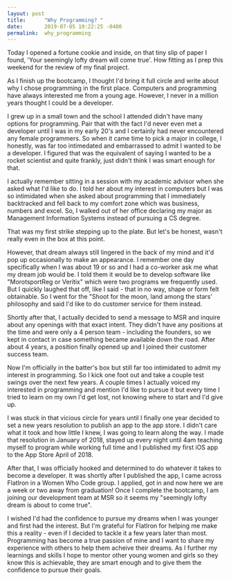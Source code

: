 ```yaml
---
layout: post
title:      "Why Programming? "
date:       2019-07-05 19:22:25 -0400
permalink:  why_programming
---
```



Today I opened a fortune cookie and inside, on that tiny slip of paper I found, 'Your seemingly lofty dream will come true'. How fitting as I prep this weekend for the review of my final project. 

As I finish up the bootcamp, I thought I'd bring it full circle and write about why I chose programming in the first place. Computers and programming have always interested me from a young age. However, I never in a million years thought I could be a developer. 

I grew up in a small town and the school I attended didn't have many options for programming. Pair that with the fact I'd never even met a developer until I was in my early 20's and I certainly had never encountered any female programmers.  So when it came time to pick a major in college, I honestly, was far too intimedated and embarrassed to admit I wanted to be a developer. I figured that was the equivalent of saying I wanted to be a rocket scientist and quite frankly, just didn't think I was smart enough for that. 

I actually remember sitting in a session with my academic advisor when she asked what I'd like to do. I told her about my interest in computers but I was so intimidated when she asked about programming that I immediately backtracked and fell back to my comfort zone which was business, numbers and excel. So, I walked out of her office declaring my major as Management Information Systems instead of pursuing a CS degree. 

That was my first strike stepping up to the plate. But let's be honest, wasn't really even in the box at this point. 

However, that dream always still lingered in the back of my mind and it'd pop up occasionally to make an appearance. I remember one day specifically when I was about 19 or so and I had a co-worker ask me what my dream job would be. I told them it would be to develop software like "MorotsportReg or Veritix" which were two programs we frequently used. But I quickly laughed that off, like I said - that in no way, shape or form felt obtainable. So I went for the "Shoot for the moon, land among the stars' philosophy and said I'd like to do customer service for them instead. 

Shortly after that, I actually decided to send a message to MSR and inquire about any openings with that exact intent. They didn't have any positions at the time and were only a 4 person team - including the founders, so we kept in contact in case something became available down the road. After about 4 years, a position finally opened up and I joined their customer success team. 

Now I'm officially in the batter's box but still far too intimidated to admit my interest in programming. So I kick one foot out and take a couple test swings over the next few years. A couple times I actually voiced my interested in programming and mention I'd like to pursue it but every time I tried to learn on my own I'd get lost, not knowing where to start and I'd give up. 

I was stuck in that vicious circle for years until I finally one year decided to set a new years resolution to publish an app to the app store. I didn't care what it took and how little I knew, I was going to learn along the way. I made that resolution in January of 2018, stayed up every night until 4am teaching myself to program while working full time and I published my first iOS app to the App Store April of 2018. 

After that, I was officially hooked and determined to do whatever it takes to become a developer.  It was shortly after I published the app, I came across FlatIron in a Women Who Code group. I applied, got in and now here we are a week or two away from graduation! Once I complete the bootcamp, I am joining our development team at MSR so it seems my "seemingly lofty dream is about to come true". 

I wished I'd had the confidence to pursue my dreams when I was younger and first had the interest. But I'm grateful for FlatIron for helping me make this a reality - even if I decided to tackle it a few years later than most. Programming has become a true passion of mine and I want to share my experience with others to help them acheive their dreams. As I further my learnings and skills I hope to mentor other young women and girls so they know this is achievable, they are smart enough and to give them the confidence to pursue their goals. 



